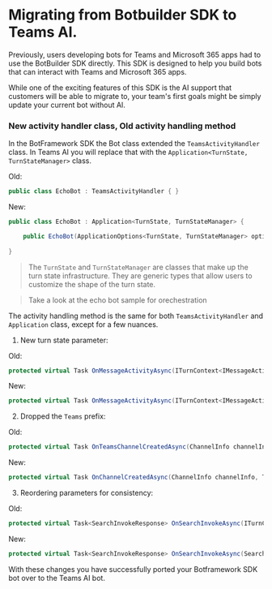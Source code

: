 # Migrating from Botbuilder SDK to Teams AI.

Previously, users developing bots for Teams and Microsoft 365 apps had to use the BotBuilder SDK directly. This SDK is designed to help you build bots that can interact with Teams and Microsoft 365 apps.

While one of the exciting features of this SDK is the AI support that customers will be able to migrate to, your team's first goals might be simply update your current bot without AI.

### New activity handler class, Old activity handling method

In the BotFramework SDK the Bot class extended the `TeamsActivityHandler` class. In Teams AI you will replace that with the `Application<TurnState, TurnStateManager>` class.

Old:
```C#
public class EchoBot : TeamsActivityHandler { }
```

New:
```C#
public class EchoBot : Application<TurnState, TurnStateManager> {

    public EchoBot(ApplicationOptions<TurnState, TurnStateManager> options) : base(options) {}
    
}
```

>The `TurnState` and `TurnStateManager` are classes that make up the turn state infrastructure. They are generic types that allow users to customize the shape of the turn state. 

>Take a look at the echo bot sample for orechestration 

The activity handling method is the same for both `TeamsActivityHandler` and `Application` class, except for a few nuances. 

1. New turn state parameter:

Old:
```C#
protected virtual Task OnMessageActivityAsync(ITurnContext<IMessageActivity> turnContext, CancellationToken cancellationToken);
```

New:
```C#
protected virtual Task OnMessageActivityAsync(ITurnContext<IMessageActivity> turnContext, TState turnState, CancellationToken cancellationToken);
```

2. Dropped the `Teams` prefix:

Old:
```C#
protected virtual Task OnTeamsChannelCreatedAsync(ChannelInfo channelInfo, TeamInfo teamInfo, ITurnContext<IConversationUpdateActivity> turnContext, TState turnState, CancellationToken cancellationToken);
```

New:
```C#
protected virtual Task OnChannelCreatedAsync(ChannelInfo channelInfo, TeamInfo teamInfo, ITurnContext<IConversationUpdateActivity> turnContext, TState turnState, CancellationToken cancellationToken);
```

3. Reordering parameters for consistency:

Old:
```C#
protected virtual Task<SearchInvokeResponse> OnSearchInvokeAsync(ITurnContext<IInvokeActivity> turnContext, SearchInvokeValue invokeValue, CancellationToken cancellationToken);
```

New:
```C#
protected virtual Task<SearchInvokeResponse> OnSearchInvokeAsync(SearchInvokeValue invokeValue, ITurnContext<IInvokeActivity> turnContext, TState turnState, CancellationToken cancellationToken);
```

With these changes you have successfully ported your Botframework SDK bot over to the Teams AI bot.
